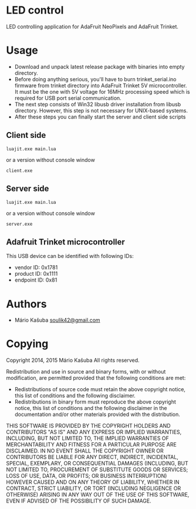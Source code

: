 LED control
======

LED controlling application for AdaFruit NeoPixels and AdaFruit Trinket.

Usage
=====

- Download and unpack latest release package with binaries into empty directory.
- Before doing anything serious, you'll have to burn trinket_serial.ino firmware from trinket directory into AdaFruit Trinket 5V microcontroller. It must be the one with 5V voltage for 16MHz processing speed which is required for USB port serial communication.
- The next step consists of Win32 libusb driver installation from libusb directory. However, this step is not necessary for UNIX-based systems.
- After these steps you can finally start the server and client side scripts

## Client side
```
luajit.exe main.lua
```
or a version without console window
```
client.exe
```

## Server side
```
luajit.exe main.lua
```
or a version without console window
```
server.exe
```

## Adafruit Trinket microcontroller
This USB device can be identified with following IDs:
- vendor ID: 0x1781
- product ID: 0x1111
- endpoint ID: 0x81

Authors
=======
* Mário Kašuba <soulik42@gmail.com>

Copying
=======
Copyright 2014, 2015 Mário Kašuba
All rights reserved.

Redistribution and use in source and binary forms, with or without
modification, are permitted provided that the following conditions are
met:

* Redistributions of source code must retain the above copyright
  notice, this list of conditions and the following disclaimer.
* Redistributions in binary form must reproduce the above copyright
  notice, this list of conditions and the following disclaimer in the
  documentation and/or other materials provided with the distribution.

THIS SOFTWARE IS PROVIDED BY THE COPYRIGHT HOLDERS AND CONTRIBUTORS
"AS IS" AND ANY EXPRESS OR IMPLIED WARRANTIES, INCLUDING, BUT NOT
LIMITED TO, THE IMPLIED WARRANTIES OF MERCHANTABILITY AND FITNESS FOR
A PARTICULAR PURPOSE ARE DISCLAIMED. IN NO EVENT SHALL THE COPYRIGHT
OWNER OR CONTRIBUTORS BE LIABLE FOR ANY DIRECT, INDIRECT, INCIDENTAL,
SPECIAL, EXEMPLARY, OR CONSEQUENTIAL DAMAGES (INCLUDING, BUT NOT
LIMITED TO, PROCUREMENT OF SUBSTITUTE GOODS OR SERVICES; LOSS OF USE,
DATA, OR PROFITS; OR BUSINESS INTERRUPTION) HOWEVER CAUSED AND ON ANY
THEORY OF LIABILITY, WHETHER IN CONTRACT, STRICT LIABILITY, OR TORT
(INCLUDING NEGLIGENCE OR OTHERWISE) ARISING IN ANY WAY OUT OF THE USE
OF THIS SOFTWARE, EVEN IF ADVISED OF THE POSSIBILITY OF SUCH DAMAGE.
